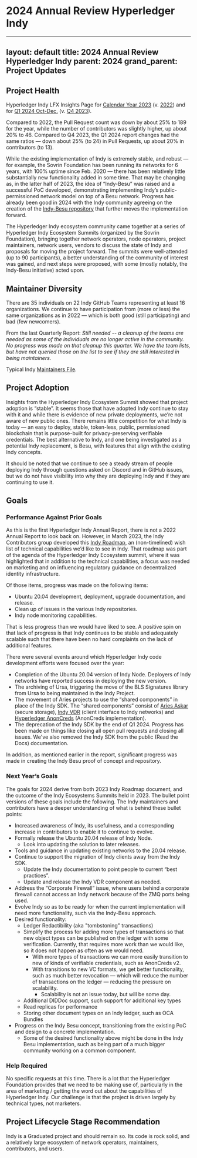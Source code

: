 # 2024 Annual Review Hyperledger Indy

---
layout: default
title: 2024 Annual Review Hyperledger Indy
parent: 2024
grand_parent: Project Updates
---

## Project Health

Hyperledger Indy LFX Insights Page for [Calendar Year 2023](https://insights.lfx.linuxfoundation.org/foundation/hyp/overview?project=indy&repository=all&dateFilters=2023-01-01%20to%202023-12-31&dateRange=2023-01-01%20to%202023-12-31&compare=PP&granularity=month&hideBots=true) (v. [2022](https://insights.lfx.linuxfoundation.org/foundation/hyp/overview?project=indy&repository=all&dateFilters=2022-01-01%20to%202022-12-31&dateRange=2022-01-01%20to%202022-12-31&compare=PP&granularity=month&hideBots=true))  and for [Q1 2024 Oct-Dec.](https://insights.lfx.linuxfoundation.org/foundation/hyp/overview?project=indy&repository=all&dateFilters=2023-10-01%20to%202023-12-31&dateRange=2023-10-01%20to%202023-12-31&compare=PP&granularity=month&hideBots=true) (v. [Q4 2023](https://insights.lfx.linuxfoundation.org/foundation/hyp/overview?project=indy&repository=all&dateFilters=2023-07-01%20to%202023-09-30&dateRange=2023-07-01%20to%202023-09-30&compare=PP&granularity=month&hideBots=true)).

Compared to 2022, the Pull Request count was down by about 25% to 189 for the year, while the number of contributors was slightly higher, up about 20% to 46. Compared to Q4 2023, the Q1 2024 report changes had the same ratios — down about 25% (to 24) in Pull Requests, up about 20% in contributors (to 13).

While the existing implementation of Indy is extremely stable, and robust — for example, the Sovrin Foundation has been running its networks for 6 years, with 100% uptime since Feb. 2020 — there has been relatively little substantially new functionality added in some time. That may be changing as, in the latter half of 2023, the idea of “Indy-Besu” was raised and a successful PoC developed, demonstrating implementing Indy’s public-permissioned network model on top of a Besu network. Progress has already been good in 2024 with the Indy community agreeing on the creation of the [Indy-Besu repository](https://github.com/hyperledger/indy-besu) that further moves the implementation forward.

The Hyperledger Indy ecosystem community came together at a series of Hyperledger Indy Ecosystem Summits (organized by the Sovrin Foundation), bringing together network operators, node operators, project maintainers, network users, vendors to discuss the state of Indy and proposals for moving the project forward. The summits were well-attended (up to 90 participants), a better understanding of the community of interest was gained, and next steps were proposed, with some (mostly notably, the Indy-Besu initiative) acted upon.

## Maintainer Diversity

There are 35 individuals on 22 Indy GitHub Teams representing at least 16 organizations. We continue to have participation from (more or less) the same organizations as in 2022 — which is both good (still participating) and bad (few newcomers).

From the last Quarterly Report: _Still needed -- a cleanup of the teams are needed as some of the individuals are no longer active in the community. No progress was made on that cleanup this quarter. We have the team lists, but have not queried those on the list to see if they are still interested in being maintainers._

Typical Indy [Maintainers File](https://github.com/hyperledger/indy-plenum/blob/main/MAINTAINERS.md).

## Project Adoption

Insights from the Hyperledger Indy Ecosystem Summit showed that project adoption is “stable”. It seems those that have adopted Indy continue to stay with it and while there is evidence of new private deployments, we’re not aware of new public ones. There remains little competition for what Indy is today — an easy to deploy, stable, token-less, public, permissioned blockchain that is purpose-built for privacy-preserving verifiable credentials. The best alternative to Indy, and one being investigated as a potential Indy replacement, is Besu, with features that align with the existing Indy concepts.

It should be noted that we continue to see a steady stream of people deploying Indy through questions asked on Discord and in GitHub issues, but we do not have visibility into why they are deploying Indy and if they are continuing to use it.

## Goals

### Performance Against Prior Goals

As this is the first Hyperledger Indy Annual Report, there is not a 2022 Annual Report to look back on. However, in March 2023, the Indy Contributors group developed this [Indy Roadmap](https://hackmd.io/GeRP00i0Sj-7z4zXn2MB5g?view), an (non-timelined) wish list of technical capabilities we’d like to see in Indy. That roadmap was part of the agenda of the Hyperledger Indy Ecosystem summit, where it was highlighted that in addition to the technical capabilities, a focus was needed on marketing and on influencing regulatory guidance on decentralized identity infrastructure.

Of those items, progress was made on the following items:

* Ubuntu 20.04 development, deployment, upgrade documentation, and release.
* Clean up of issues in the various Indy repositories.
* Indy node monitoring capabilities.

That is less progress than we would have liked to see. A positive spin on that lack of progress is that Indy continues to be stable and adequately scalable such that there have been no hard complaints on the lack of additional features.

There were several events around which Hyperledger Indy code development efforts were focused over the year:

* Completion of the Ubuntu 20.04 version of Indy Node. Deployers of Indy networks have reported success in deploying the new version.
* The archiving of Ursa, triggering the move of the BLS Signatures library from Ursa to being maintained in the Indy Project.
* The movement of Aries projects to use the “shared components” in place of the Indy SDK. The “shared components” consist of [Aries Askar](https://github.com/hyperledger/aries-askar) (secure storage), [Indy VDR](https://github.com/hyperledger/indy-vdr) (client interface to Indy networks) and [Hyperledger AnonCreds](https://www.hyperledger.org/projects/anoncreds) (AnonCreds implementation).
* The deprecation of the Indy SDK by the end of Q1 2024. Progress has been made on things like closing all open pull requests and closing all issues. We've also removed the Indy SDK from the public (Read the Docs) documentation.

In addition, as mentioned earlier in the report, significant progress was made in creating the Indy Besu proof of concept and repository.

### Next Year’s Goals

The goals for 2024 derive from both 2023 Indy Roadmap document, and the outcome of the Indy Ecosystems Summits held in 2023. The bullet point versions of these goals include the following. The Indy maintainers and contributors have a deeper understanding of what is behind these bullet points:

* Increased awareness of Indy, its usefulness, and a corresponding increase in contributors to enable it to continue to evolve.
* Formally release the Ubuntu 20.04 release of Indy Node.
    * Look into updating the solution to later releases.
* Tools and guidance in updating existing networks to the 20.04 release.
* Continue to support the migration of Indy clients away from the Indy SDK.
    * Update the Indy documentation to point people to current “best practices”.
    * Update and release the Indy VDR component as needed.
* Address the “Corporate Firewall” issue, where users behind a corporate firewall cannot access an Indy network because of the ZMQ ports being used.
* Evolve Indy so as to be ready for when the current implementation will need more functionality, such via the Indy-Besu approach.
* Desired functionality:
    * Ledger Redactibility (aka "tombstoning" transactions)
    * Simplify the process for adding more types of transactions so that new object types can be published on the ledger with some verification. Currently, that requires more work than we would like, so it does not happen as often as we would need.
        * With more types of transactions we can more easily transition to new of kinds of verifiable credentials, such as AnonCreds v2.
        * With transitions to new VC formats, we get better functionality, such as much better revocation — which will reduce the number of transactions on the ledger — reducing the pressure on scalability.
            * Scalability is not an issue today, but will be some day.
    * Additional DIDDoc support, such support for additional key types
    * Read replicas for performance
    * Storing other document types on an Indy ledger, such as OCA Bundles
* Progress on the Indy Besu concept, transitioning from the existing PoC and design to a concrete implementation.
    * Some of the desired functionality above might be done in the Indy Besu implementation, such as being part of a much bigger community working on a common component.

### Help Required

No specific requests at this time. There is a lot that the Hyperledger Foundation provides that we need to be making use of, particularly in the area of marketing / getting the word out about the capabilities of Hyperledger Indy. Our challenge is that the project is driven largely by technical types, not marketers.

## Project Lifecycle Stage Recommendation

Indy is a Graduated project and should remain so. Its code is rock solid, and a relatively large ecosystem of network operators, maintainers, contributors, and users.
